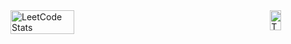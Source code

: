 <div style="display: flex; justify-content: space-between;">
  <img src="https://leetcard.jacoblin.cool/BB1G1016?theme=dark&font=ABeeZee" alt="LeetCode Stats" style="width: 45%;"/>
  <a href="https://github.com/anuraghazra/github-readme-stats">
    <img src="https://github-readme-stats.vercel.app/api/top-langs/?username=Ch1tsanucha&layout=donut&theme=dark" alt="Top Langs" style="width: 45%;"/>
  </a>
</div>
